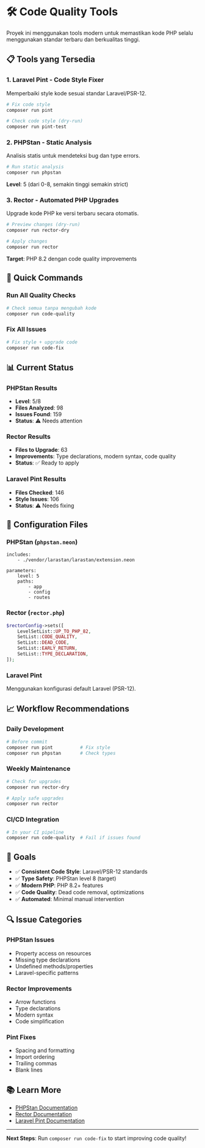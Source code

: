 # 🛠️ Code Quality Tools

Proyek ini menggunakan tools modern untuk memastikan kode PHP selalu menggunakan standar terbaru dan berkualitas tinggi.

## 📋 Tools yang Tersedia

### 1. **Laravel Pint** - Code Style Fixer
Memperbaiki style kode sesuai standar Laravel/PSR-12.

```bash
# Fix code style
composer run pint

# Check code style (dry-run)
composer run pint-test
```

### 2. **PHPStan** - Static Analysis
Analisis statis untuk mendeteksi bug dan type errors.

```bash
# Run static analysis
composer run phpstan
```

**Level**: 5 (dari 0-8, semakin tinggi semakin strict)

### 3. **Rector** - Automated PHP Upgrades
Upgrade kode PHP ke versi terbaru secara otomatis.

```bash
# Preview changes (dry-run)
composer run rector-dry

# Apply changes
composer run rector
```

**Target**: PHP 8.2 dengan code quality improvements

## 🚀 Quick Commands

### Run All Quality Checks
```bash
# Check semua tanpa mengubah kode
composer run code-quality
```

### Fix All Issues
```bash
# Fix style + upgrade code
composer run code-fix
```

## 📊 Current Status

### PHPStan Results
- **Level**: 5/8
- **Files Analyzed**: 98
- **Issues Found**: 159
- **Status**: ⚠️ Needs attention

### Rector Results
- **Files to Upgrade**: 63
- **Improvements**: Type declarations, modern syntax, code quality
- **Status**: ✅ Ready to apply

### Laravel Pint Results
- **Files Checked**: 146
- **Style Issues**: 106
- **Status**: ⚠️ Needs fixing

## 🔧 Configuration Files

### PHPStan (`phpstan.neon`)
```neon
includes:
    - ./vendor/larastan/larastan/extension.neon

parameters:
    level: 5
    paths:
        - app
        - config
        - routes
```

### Rector (`rector.php`)
```php
$rectorConfig->sets([
    LevelSetList::UP_TO_PHP_82,
    SetList::CODE_QUALITY,
    SetList::DEAD_CODE,
    SetList::EARLY_RETURN,
    SetList::TYPE_DECLARATION,
]);
```

### Laravel Pint
Menggunakan konfigurasi default Laravel (PSR-12).

## 📈 Workflow Recommendations

### Daily Development
```bash
# Before commit
composer run pint          # Fix style
composer run phpstan       # Check types
```

### Weekly Maintenance
```bash
# Check for upgrades
composer run rector-dry

# Apply safe upgrades
composer run rector
```

### CI/CD Integration
```bash
# In your CI pipeline
composer run code-quality  # Fail if issues found
```

## 🎯 Goals

- ✅ **Consistent Code Style**: Laravel/PSR-12 standards
- ✅ **Type Safety**: PHPStan level 8 (target)
- ✅ **Modern PHP**: PHP 8.2+ features
- ✅ **Code Quality**: Dead code removal, optimizations
- ✅ **Automated**: Minimal manual intervention

## 🔍 Issue Categories

### PHPStan Issues
- Property access on resources
- Missing type declarations
- Undefined methods/properties
- Laravel-specific patterns

### Rector Improvements
- Arrow functions
- Type declarations
- Modern syntax
- Code simplification

### Pint Fixes
- Spacing and formatting
- Import ordering
- Trailing commas
- Blank lines

## 📚 Learn More

- [PHPStan Documentation](https://phpstan.org/user-guide/getting-started)
- [Rector Documentation](https://getrector.org/documentation)
- [Laravel Pint Documentation](https://laravel.com/docs/pint)

---

**Next Steps**: Run `composer run code-fix` to start improving code quality!